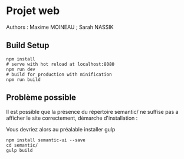# Projet web

Authors : Maxime MOINEAU ; Sarah NASSIK

## Build Setup

```
npm install
# serve with hot reload at localhost:8080
npm run dev
# build for production with minification
npm run build
```

## Problème possible

Il est possible que la présence du répertoire semantic/ ne suffise pas a afficher le site correctement,
démarche d'installation :

Vous devriez alors au préalable installer gulp

```
npm install semantic-ui --save
cd semantic/
gulp build
```

